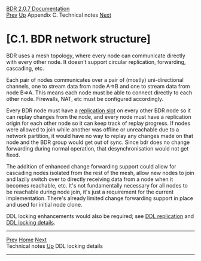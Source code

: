   [BDR 2.0.7 Documentation](README.md)                                                                                         
  [Prev](technotes.md "Technical notes")   [Up](technotes.md)    Appendix C. Technical notes    [Next](technotes-ddl-locking.md "DDL locking details")  


# [C.1. BDR network structure]

BDR uses a mesh topology, where every node can communicate directly with
every other node. It doesn\'t support circular replication, forwarding,
cascading, etc.

Each pair of nodes communicates over a pair of (mostly) uni-directional
channels, one to stream data from node A=\>B and one to stream data from
node B=\>A. This means each node must be able to connect directly to
each other node. Firewalls, NAT, etc must be configured accordingly.

Every BDR node must have a [replication
slot](https://www.postgresql.org/docs/current/static/logicaldecoding-explanation.html)
on every other BDR node so it can replay changes from the node, and
every node must have a replication origin for each other node so it can
keep track of replay progress. If nodes were allowed to join while
another was offline or unreachable due to a network partition, it would
have no way to replay any changes made on that node and the BDR group
would get out of sync. Since bdr does no change forwarding during normal
operation, that desynchronisation would not get fixed.

The addition of enhanced change forwarding support could allow for
cascading nodes isolated from the rest of the mesh, allow new nodes to
join and lazily switch over to directly receiving data from a node when
it becomes reachable, etc. It\'s not fundamentally necessary for all
nodes to be reachable during node join, it\'s just a requirement for the
current implementation. There\'s already limited change forwarding
support in place and used for initial node clone.

DDL locking enhancements would also be required; see [DDL
replication](ddl-replication.md) and [DDL locking
details](technotes-ddl-locking.md).



  --------------------------------------- ------------------------------------- ---------------------------------------------------
  [Prev](technotes.md)     [Home](README.md)     [Next](technotes-ddl-locking.md)  
  Technical notes                          [Up](technotes.md)                                  DDL locking details
  --------------------------------------- ------------------------------------- ---------------------------------------------------
